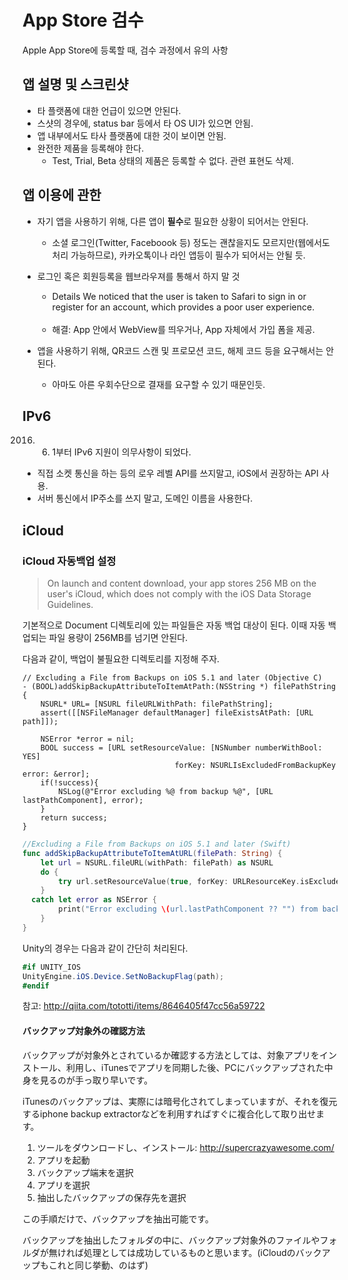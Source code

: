 # App Store 검수

Apple App Store에 등록할 때, 검수 과정에서 유의 사항

## 앱 설명 및 스크린샷
- 타 플랫폼에 대한 언급이 있으면 안된다.
- 스샷의 경우에, status bar 등에서 타 OS UI가 있으면 안됨.
- 앱 내부에서도 타사 플랫폼에 대한 것이 보이면 안됨.
- 완전한 제품을 등록해야 한다.
  - Test, Trial, Beta 상태의 제품은 등록할 수 없다. 관련 표현도 삭제.

## 앱 이용에 관한
- 자기 앱을 사용하기 위해, 다른 앱이 **필수**로 필요한 상황이 되어서는 안된다.
  - 소셜 로그인(Twitter, Faceboook 등) 정도는 괜찮을지도 모르지만(웹에서도 처리 가능하므로), 카카오톡이나 라인 앱등이 필수가 되어서는 안될 듯.

- 로그인 혹은 회원등록을 웹브라우져를 통해서 하지 말 것
  - Details We noticed that the user is taken to Safari to sign in or register for an account, which provides a poor user experience.<br /><br />
  - 해결: App 안에서 WebView를 띄우거나, App 자체에서 가입 폼을 제공.

- 앱을 사용하기 위해, QR코드 스캔 및 프로모션 코드, 해제 코드 등을 요구해서는 안된다.
  - 아마도 아른 우회수단으로 결재를 요구할 수 있기 때문인듯.

## IPv6
2016. 6. 1부터 IPv6 지원이 의무사항이 되었다. 
- 직접 소켓 통신을 하는 등의 로우 레벨 API를 쓰지말고, iOS에서 권장하는 API 사용.
- 서버 통신에서 IP주소를 쓰지 말고, 도메인 이름을 사용한다.

## iCloud
### iCloud 자동백업 설정
> On launch and content download, your app stores 256 MB on the user's iCloud, which does not comply with the iOS Data Storage Guidelines.

기본적으로 Document 디렉토리에 있는 파일들은 자동 백업 대상이 된다. 이때 자동 백업되는 파일 용량이 256MB를 넘기면 안된다.

다음과 같이, 백업이 불필요한 디렉토리를 지정해 주자.
```objc
// Excluding a File from Backups on iOS 5.1 and later (Objective C)
- (BOOL)addSkipBackupAttributeToItemAtPath:(NSString *) filePathString
{
    NSURL* URL= [NSURL fileURLWithPath: filePathString];
    assert([[NSFileManager defaultManager] fileExistsAtPath: [URL path]]);
 
    NSError *error = nil;
    BOOL success = [URL setResourceValue: [NSNumber numberWithBool: YES]
                                  forKey: NSURLIsExcludedFromBackupKey error: &error];
    if(!success){
        NSLog(@"Error excluding %@ from backup %@", [URL lastPathComponent], error);
    }
    return success;
}
```

```swift
//Excluding a File from Backups on iOS 5.1 and later (Swift)
func addSkipBackupAttributeToItemAtURL(filePath: String) {
    let url = NSURL.fileURL(withPath: filePath) as NSURL
    do {
        try url.setResourceValue(true, forKey: URLResourceKey.isExcludedFromBackupKey)
    }
  catch let error as NSError {
        print("Error excluding \(url.lastPathComponent ?? "") from backup \(error)")
    }
}
```

Unity의 경우는 다음과 같이 간단히 처리된다.
```csharp
#if UNITY_IOS
UnityEngine.iOS.Device.SetNoBackupFlag(path);
#endif
```

참고: http://qiita.com/tototti/items/8646405f47cc56a59722

#### バックアップ対象外の確認方法
バックアップが対象外とされているか確認する方法としては、対象アプリをインストール、利用し、iTunesでアプリを同期した後、PCにバックアップされた中身を見るのが手っ取り早いです。

iTunesのバックアップは、実際には暗号化されてしまっていますが、それを復元するiphone backup extractorなどを利用すればすぐに複合化して取り出せます。

1. ツールをダウンロードし、インストール: http://supercrazyawesome.com/
1. アプリを起動
1. バックアップ端末を選択
1. アプリを選択
1. 抽出したバックアップの保存先を選択

この手順だけで、バックアップを抽出可能です。

バックアップを抽出したフォルダの中に、バックアップ対象外のファイルやフォルダが無ければ処理としては成功しているものと思います。(iCloudのバックアップもこれと同じ挙動、のはず)
